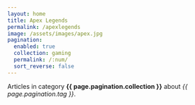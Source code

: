 ```yaml
---
layout: home
title: Apex Legends
permalink: /apexlegends
image: /assets/images/apex.jpg
pagination: 
  enabled: true
  collection: gaming
  permalink: /:num/
  sort_reverse: false
---
```


Articles in category <b>{{ page.pagination.collection }}</b> about <i>{{ page.pagination.tag }}</i>.
